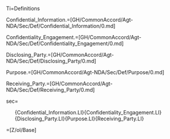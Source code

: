 Ti=Definitions

Confidential_Information.=[GH/CommonAccord/Agt-NDA/Sec/Def/Confidential_Information/0.md]

Confidentiality_Engagement.=[GH/CommonAccord/Agt-NDA/Sec/Def/Confidentiality_Engagement/0.md]

Disclosing_Party.=[GH/CommonAccord/Agt-NDA/Sec/Def/Disclosing_Party/0.md]

Purpose.=[GH/CommonAccord/Agt-NDA/Sec/Def/Purpose/0.md]

Receiving_Party.=[GH/CommonAccord/Agt-NDA/Sec/Def/Receiving_Party/0.md]

sec=<ol>{Confidential_Information.LI}{Confidentiality_Engagement.LI}{Disclosing_Party.LI}{Purpose.LI}{Receiving_Party.LI}</ol>

=[Z/ol/Base]

